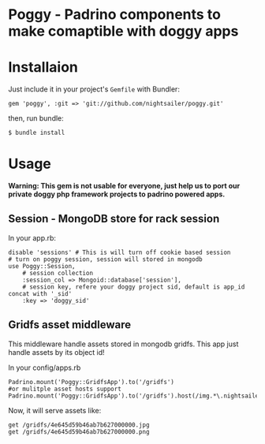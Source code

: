 # Poggy - Padrino components to make comaptible with doggy apps

# Installaion #

Just include it in your project's `Gemfile` with Bundler:

    gem 'poggy', :git => 'git://github.com/nightsailer/poggy.git'

then, run bundle:
    
    $ bundle install

# Usage #

**Warning: This gem is not usable for everyone, just help us to port our private doggy php framework projects to padrino powered apps.**

## Session - MongoDB store for rack session
In your app.rb:

    disable 'sessions' # This is will turn off cookie based session
    # turn on poggy session, session will stored in mongodb
    use Poggy::Session,
        # session collection
        :session_col => Mongoid::database['session'],
        # session key, refere your doggy project sid, default is app_id concat with '_sid'
        :key => 'doggy_sid'

## Gridfs asset middleware

This middleware handle assets stored in mongodb gridfs. This app just handle assets by its object id!

In your config/apps.rb

    Padrino.mount('Poggy::GridfsApp').to('/gridfs')
    #or mulitple asset hosts support
    Padrino.mount('Poggy::GridfsApp').to('/gridfs').host(/img.*\.nightsailer.com/)


Now, it will serve assets like:
    
    get /gridfs/4e645d59b46ab7b627000000.jpg
    get /gridfs/4e645d59b46ab7b627000000.png


    








